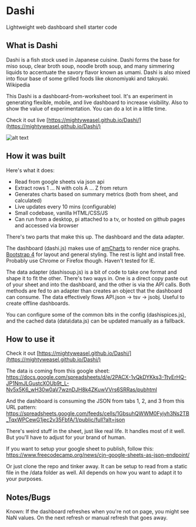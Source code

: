 # Dashi
Lightweight web dashboard shell starter code

## What is Dashi

Dashi is a fish stock used in Japanese cuisine. Dashi forms the base for miso soup, clear broth soup, noodle broth soup, and many simmering liquids to accentuate the savory flavor known as umami. Dashi is also mixed into flour base of some grilled foods like okonomiyaki and takoyaki. Wikipedia

This Dashi is a dashboard-from-worksheet tool. It's an experiment in generating flexible, mobile, and live dashboard to increase visibility. Also to show the value of experimentation. You can do a lot in a little time.

Check it out live [https://mightyweasel.github.io/Dashi/](https://mightyweasel.github.io/Dashi/)

![alt text](https://mightyweasel.github.io/Dashi/images/dashi.png "Dashi")

## How it was built

Here's what it does:
* Read from google sheets via json api
* Extract rows 1 ... N with cols A ... Z from return
* Generates charts based on summary metrics (both from sheet, and calculated)
* Live updates every 10 mins (configurable)
* Small codebase, vanilla HTML/CSS/JS
* Can run from a desktop, pi attached to a tv, or hosted on github pages and accessed via browser

There's two parts that make this up. The dashboard and the data adapter. 

The dashboard (dashi.js) makes use of [amCharts](https://www.amcharts.com/) to render nice graphs. [Bootstrap 4](https://getbootstrap.com/) for layout and general styling. The rest is light and install free. Probably use Chrome or Firefox though. Haven't tested for IE.

The data adapter (dashisoup.js) is a bit of code to take one format and shape it to fit the other. There's two ways in. One is a direct copy paste out of your sheet and into the dashboard, and the other is via the API calls. Both methods are fed to an adapter than creates an object that the dashboard can consume. The data effectively flows API.json -> tsv -> jsobj. Useful to create offline dashboards.

You can configure some of the common bits in the config (dashispices.js), and the cached data (data\data.js) can be updated manually as a fallback.

## How to use it

Check it out [https://mightyweasel.github.io/Dashi/](https://mightyweasel.github.io/Dashi/)

The data is coming from this google sheet: https://docs.google.com/spreadsheets/d/e/2PACX-1vQkDYKks3-TtyErHQ-JP1NmJLGustcXOUb9t_L-Nv5x5K6_wH30w0aV7wznDJH8k4ZKuwVVrs6SRRas/pubhtml

And the dashboard is consuming the JSON from tabs 1, 2, and 3 from this URL pattern:
https://spreadsheets.google.com/feeds/cells/1GbsuhQWWM0Fyjyh3Ns2TB_TqxWPCewG1jec2v35FbfA/1/public/full?alt=json

There's weird stuff in the sheet, just like real life. It handles most of it well. But you'll have to adjust for your brand of human.

If you want to setup your google sheet to publish, follow this: https://www.freecodecamp.org/news/cjn-google-sheets-as-json-endpoint/

Or just clone the repo and tinker away. It can be setup to read from a static file in the /data folder as well. All depends on how you want to adapt it to your purposes.

## Notes/Bugs

Known: If the dashboard refreshes when you're not on page, you might see NaN values. On the next refresh or manual refresh that goes away.
